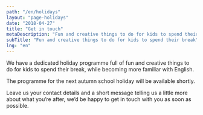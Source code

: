 ```yaml
---
path: "/en/holidays"
layout: "page-holidays"
date: "2018-04-27"
title: "Get in touch"
metaDescription: "Fun and creative things to do for kids to spend their break"
subTitle: "Fun and creative things to do for kids to spend their break"
lng: "en"
---
```


We have a dedicated holiday programme full of fun and creative things to do for kids to spend their break, while becoming more familiar with English. 

The programme for the next autumn school holiday will be available shortly. 

Leave us your contact details and a short message telling us a little more about what you’re after, we’d be happy to get in touch with you as soon as possible.